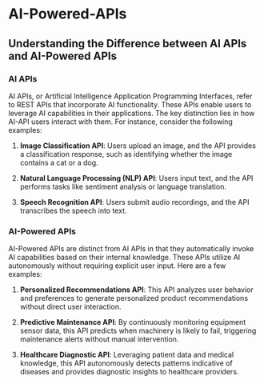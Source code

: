 # AI-Powered-APIs

## Understanding the Difference between AI APIs and AI-Powered APIs

### AI APIs
AI APIs, or Artificial Intelligence Application Programming Interfaces, refer to REST APIs that incorporate AI functionality. These APIs enable users to leverage AI capabilities in their applications. The key distinction lies in how AI-API users interact with them. For instance, consider the following examples:

1. **Image Classification API**: Users upload an image, and the API provides a classification response, such as identifying whether the image contains a cat or a dog.
   
2. **Natural Language Processing (NLP) API**: Users input text, and the API performs tasks like sentiment analysis or language translation.

3. **Speech Recognition API**: Users submit audio recordings, and the API transcribes the speech into text.

### AI-Powered APIs
AI-Powered APIs are distinct from AI APIs in that they automatically invoke AI capabilities based on their internal knowledge. These APIs utilize AI autonomously without requiring explicit user input. Here are a few examples:

1. **Personalized Recommendations API**: This API analyzes user behavior and preferences to generate personalized product recommendations without direct user interaction.

2. **Predictive Maintenance API**: By continuously monitoring equipment sensor data, this API predicts when machinery is likely to fail, triggering maintenance alerts without manual intervention.

3. **Healthcare Diagnostic API**: Leveraging patient data and medical knowledge, this API autonomously detects patterns indicative of diseases and provides diagnostic insights to healthcare providers.
